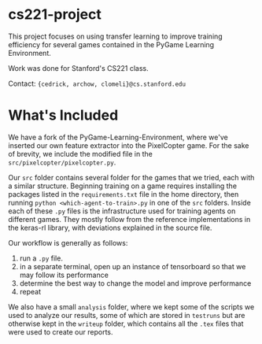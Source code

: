 # cs221-project

This project focuses on using transfer learning to improve training efficiency for several games contained in the PyGame Learning Environment.

Work was done for Stanford's CS221 class.

Contact: `{cedrick, archow, clomeli}@cs.stanford.edu`

# What's Included

We have a fork of the PyGame-Learning-Environment, where we've inserted our own feature extractor into the PixelCopter game. 
For the sake of brevity, we include the modified file in the `src/pixelcopter/pixelcopter.py`.

Our `src` folder contains several folder for the games that we tried, each with a similar structure.
Beginning training on a game requires installing the packages listed in the `requirements.txt` file in the home directory, then running `python <which-agent-to-train>.py` in one of the `src` folders.
Inside each of these `.py` files is the infrastructure used for training agents on different games.
They mostly follow from the reference implementations in the keras-rl library, with deviations explained in the source file.

Our workflow is generally as follows:
1. run a `.py` file.
2. in a separate terminal, open up an instance of tensorboard so that we may follow its performance
3. determine the best way to change the model and improve performance
4. repeat

We also have a small `analysis` folder, where we kept some of the scripts we used to analyze our results, some of which are stored in `testruns` but are otherwise kept in the `writeup` folder, which contains all the `.tex` files that were used to create our reports. 
